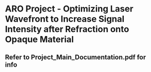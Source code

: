 # ARO Project - Optimizing Laser Wavefront to Increase Signal Intensity after Refraction onto Opaque Material

## Refer to Project_Main_Documentation.pdf for info
